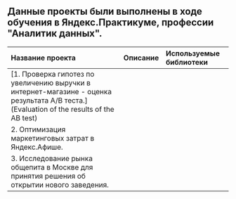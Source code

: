 ## Данные проекты были выполнены в ходе обучения в Яндекс.Практикуме, профессии "Аналитик данных".

| Название проекта | Описание | Используемые библиотеки | 
| :---------------------- | :---------------------- | :---------------------- |
| [1. Проверка гипотез по увеличению выручки в интернет-магазине - оценка результата А/В теста.](Evaluation of the results of the AB test)|
|2. Оптимизация маркетинговых затрат в Яндекс.Афише.|
|3. Исследование рынка общепита в Москве для принятия решения об открытии нового заведения.|

